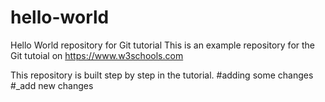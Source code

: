 # hello-world
Hello World repository for Git tutorial
This is an example repository for the Git tutoial on https://www.w3schools.com

This repository is built step by step in the tutorial.
#adding some changes
#_add new changes

